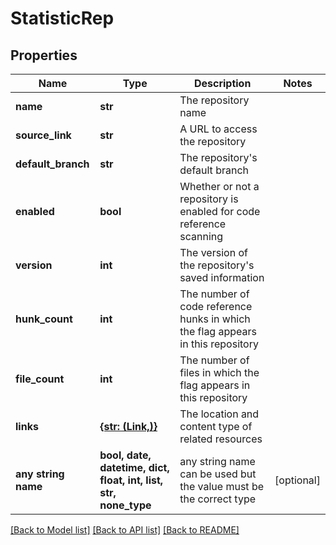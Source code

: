 # StatisticRep


## Properties
Name | Type | Description | Notes
------------ | ------------- | ------------- | -------------
**name** | **str** | The repository name | 
**source_link** | **str** | A URL to access the repository | 
**default_branch** | **str** | The repository&#39;s default branch | 
**enabled** | **bool** | Whether or not a repository is enabled for code reference scanning | 
**version** | **int** | The version of the repository&#39;s saved information | 
**hunk_count** | **int** | The number of code reference hunks in which the flag appears in this repository | 
**file_count** | **int** | The number of files in which the flag appears in this repository | 
**links** | [**{str: (Link,)}**](Link.md) | The location and content type of related resources | 
**any string name** | **bool, date, datetime, dict, float, int, list, str, none_type** | any string name can be used but the value must be the correct type | [optional]

[[Back to Model list]](../README.md#documentation-for-models) [[Back to API list]](../README.md#documentation-for-api-endpoints) [[Back to README]](../README.md)



